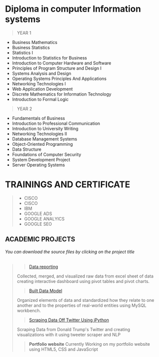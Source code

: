 
# Diploma in computer Information systems

>YEAR 1

- Business Mathematics
- Business Statistics
- Statistics I
- Introduction to Statistics for Business
- Introduction to Computer Hardware and Software
- Principles of Program Structure and Design I
- Systems Analysis and Design
- Operating Systems Principles And Applications
- Networking Technologies I
- Web Application Development
- Discrete Mathematics for Information Technology
- Introduction to Formal Logic

>YEAR 2

- Fundamentals of Business
- Introduction to Professional Communication
- Introduction to University Writing
- Networking Technologies II
- Database Management Systems
- Object-Oriented Programming
- Data Structure
- Foundations of Computer Security
- System Development Project
- Server Operating Systems

# TRAININGS AND CERTIFICATE
> - CISCO
> - CISCO
> - IBM
> - GOOGLE ADS
> - GOOGLE ANALYICS
> - GOOGLE SEO
## ACADEMIC PROJECTS
  <h6><i>You can download the source files by clicking on the project title</i></h6>
  
>> [Data reporting](https://github.com/DanielGodfinger/danielportfolio.io/blob/main/source/Business%20Analysis(Dashboard_report).xlsx)
>
>
>Collected, merged, and visualized raw data from excel sheet of data creating interactive dashboard using pivot tables and pivot charts.
>
>
>
>> [Built Data Model](https://github.com/DanielGodfinger/danielportfolio.io/blob/main/source/Database%20Model.mwb)
>
> Organized elements of data and standardized how they relate to one another and to the properties of real-world entities using MySQL workbench.
>
>
>> [Scraping Data Off Twitter Using iPython](https://github.com/DanielGodfinger/danielportfolio.io)
>
> Scraping Data from Donald Trump's Twitter and creating visualizations with it using tweeter scraper and NLP
> 
>> **Portfolio website**
> Currently Working on my portfolio website using HTML5, CSS and JavaScript
